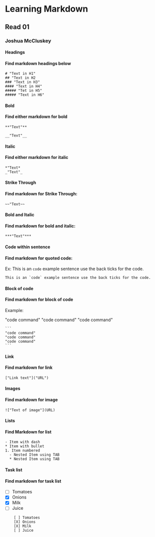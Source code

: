 # Learning Markdown
## Read 01
### Joshua McCluskey

#### Headings
#### Find markdown headings below

    # "Text in H1"
    ## "Text in H2
    ### "Text in H3"
    #### "Text in H4"
    ##### "Tet in H5"
    ##### "Text in H6"
    
#### Bold
#### Find either markdown for bold

    **"Text"**
       
    __"Text"__
    

#### Italic
#### Find either markdown for italic

    *"Text*
    _"Text"_
 
#### Strike Through
#### Find markdown for Strike Through:

    ~~"Text~~
    
#### Bold and Italic
#### Find markdown for bold and italic:

    ***"Text"***
    
#### Code within sentence
#### Find markdown for quoted code:

Ex: This is an `code` example sentence use the back ticks for the code.

    This is an `code` example sentence use the back ticks for the code.
    
#### Block of code
#### Find markdown for block of code

Example:

"code command" 
"code command"
"code command"

    ```
    "code command" 
    "code command"
    "code command"
    ```

#### Link
#### Find markdown for link

    ["Link text"]("URL")
    
#### Images
#### Find markdown for image

    !["Text of image"](URL)
    
#### Lists
#### Find Markdown for list

    - Item with dash
    * Item with bullet
    1. Item numbered
      - Nested Item using TAB
      * Nested Item using TAB
      
#### Task list
#### Find markdown for task list 

- [ ] Tomatoes
- [X] Onions
- [X] Milk
- [ ] Juice
```
    [ ] Tomatoes
    [X] Onions
    [X] Milk
    [ ] Juice
```    
